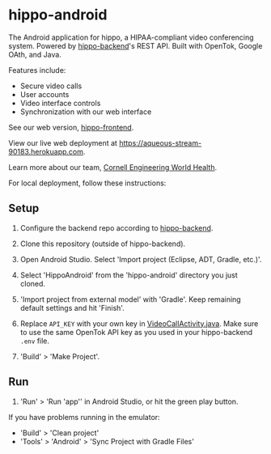 # hippo-android

The Android application for hippo, a HIPAA-compliant video conferencing system. Powered by [hippo-backend](https://github.com/Cornell-Engineering-World-Health/hippo-backend "hippo-backend")'s REST API. Built with OpenTok, Google OAth, and Java. 

Features include:
* Secure video calls
* User accounts
* Video interface controls
* Synchronization with our web interface

See our web version, [hippo-frontend](https://github.com/Cornell-Engineering-World-Health/hippo-frontend).

View our live web deployment at https://aqueous-stream-90183.herokuapp.com.

Learn more about our team, [Cornell Engineering World Health](https://ewh.engineering.cornell.edu/).

For local deployment, follow these instructions:

## Setup

1. Configure the backend repo according to [hippo-backend](https://github.com/Cornell-Engineering-World-Health/hippo-backend).

2. Clone this repository (outside of hippo-backend).

3. Open Android Studio. Select 'Import project (Eclipse, ADT, Gradle, etc.)'.

4. Select 'HippoAndroid' from the 'hippo-android' directory you just cloned.

5. 'Import project from external model' with 'Gradle'. Keep remaining default settings and hit 'Finish'.

6. Replace `API_KEY` with your own key in [VideoCallActivity.java](/HippoAndroid/app/src/main/java/edu/cornell/engineering/ewh/hippoandroid/VideoCallActivity.java). Make sure to use the same OpenTok API key as you used in your hippo-backend `.env` file.

7. 'Build' > 'Make Project'.

## Run

1. 'Run' > 'Run 'app'' in Android Studio, or hit the green play button.

If you have problems running in the emulator:
 - 'Build' > 'Clean project'
 - 'Tools' > 'Android' > 'Sync Project with Gradle Files'
